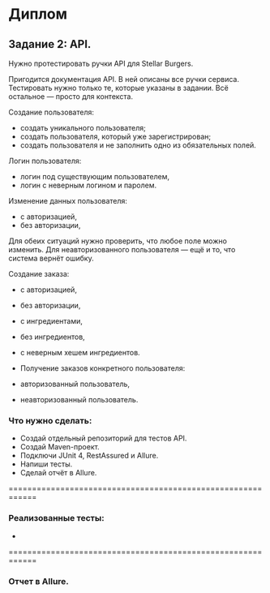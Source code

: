 # Диплом

## Задание 2: API.

Нужно протестировать ручки API для Stellar Burgers.

Пригодится документация API. В ней описаны все ручки сервиса. 
Тестировать нужно только те, которые указаны в задании. Всё остальное — просто для контекста.

Создание пользователя:
* создать уникального пользователя;
* создать пользователя, который уже зарегистрирован;
* создать пользователя и не заполнить одно из обязательных полей.

Логин пользователя:
* логин под существующим пользователем,
* логин с неверным логином и паролем.

Изменение данных пользователя:
* с авторизацией,
* без авторизации,

Для обеих ситуаций нужно проверить, что любое поле можно изменить. 
Для неавторизованного пользователя — ещё и то, что система вернёт ошибку.

Создание заказа:
* с авторизацией,
* без авторизации,
* с ингредиентами,
* без ингредиентов,
* с неверным хешем ингредиентов.

* Получение заказов конкретного пользователя:
* авторизованный пользователь,
* неавторизованный пользователь.

### Что нужно сделать:

* Создай отдельный репозиторий для тестов API.
* Создай Maven-проект.
* Подключи JUnit 4, RestAssured и Allure.
* Напиши тесты.
* Сделай отчёт в Allure.

============================================================
### Реализованные тесты:

* 

============================================================
### Отчет в Allure. 